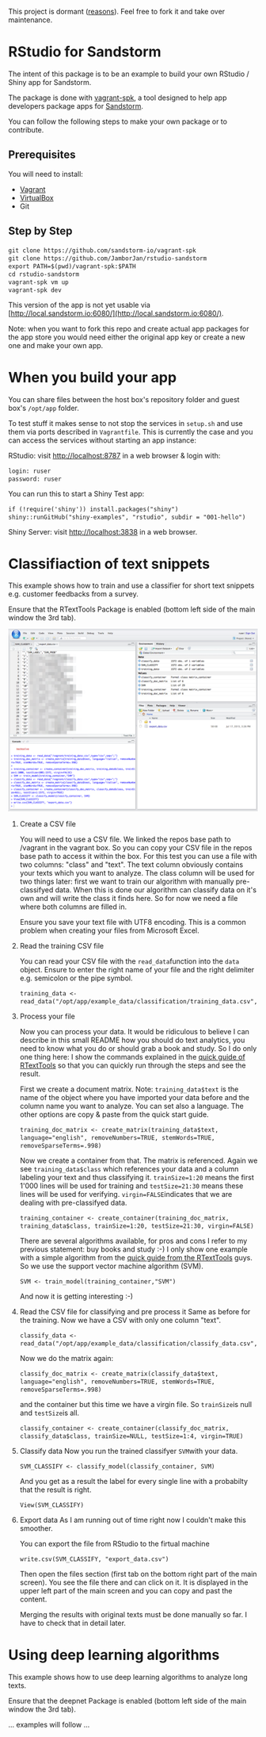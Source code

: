 This project is dormant ([reasons](https://gist.github.com/JamborJan/8e42eff813b6fb0b6fe987afb9241c5e)). Feel free to fork it and take over maintenance.

RStudio for Sandstorm
=====================

The intent of this package is to be an example to build your own RStudio / Shiny app for Sandstorm.

The package is done with [vagrant-spk](https://github.com/sandstorm-io/vagrant-spk), a tool designed to help app developers package apps for [Sandstorm](https://sandstorm.io).

You can follow the following steps to make your own package or to contribute.

## Prerequisites

You will need to install:
- [Vagrant](https://www.vagrantup.com/)
- [VirtualBox](https://www.virtualbox.org/wiki/Downloads)
- Git

## Step by Step

    git clone https://github.com/sandstorm-io/vagrant-spk
    git clone https://github.com/JamborJan/rstudio-sandstorm
    export PATH=$(pwd)/vagrant-spk:$PATH
    cd rstudio-sandstorm
    vagrant-spk vm up
    vagrant-spk dev

This version of the app is not yet usable via [http://local.sandstorm.io:6080/](http://local.sandstorm.io:6080/).

Note: when you want to fork this repo and create actual app packages for the app store you would need either the original app key or create a new one and make your own app.

When you build your app
=======================

You can share files between the host box's repository folder and guest box's ```/opt/app``` folder.

To test stuff it makes sense to not stop the services in ```setup.sh``` and use them via ports described in ```Vagrantfile```. This is currently the case and you can access the services without starting an app instance:

RStudio: visit [http://localhost:8787](http://localhost:8787/) in a web browser & login with:

    login: ruser
    password: ruser

You can run this to start a Shiny Test app:

```
if (!require('shiny')) install.packages("shiny")
shiny::runGitHub("shiny-examples", "rstudio", subdir = "001-hello")
```

Shiny Server: visit [http://localhost:3838](http://localhost:3838/) in a web browser.

Classifiaction of text snippets
===============================
This example shows how to train and use a classifier for short text snippets e.g. customer feedbacks from a survey.

Ensure that the RTextTools Package is enabled (bottom left side of the main window the 3rd tab).

![alt tag](.sandstorm/app-graphics/RStudio_RTextTools_Example.png)

1. Create a CSV file

	You will need to use a CSV file. We linked the repos base path to /vagrant in the vagrant box. So you can copy your CSV file in the repos base path to access it within the box. For this test you can use a file with two columns: "class" and "text". The text column obviously contains your texts which you want to analyze. The class column will be used for two things later: first we want to train our algorithm with manually pre-classifyed data. When this is done our algorithm can classify data on it's own and will write the class it finds here. So for now we need a file where both columns are filled in.

	Ensure you save your text file with UTF8 encoding. This is a common problem when creating your files from Microsoft Excel.

2. Read the training CSV file

	You can read your CSV file with the ```read_data```function into the ```data``` object. Ensure to enter the right name of your file and the right delimiter e.g. semicolon or the pipe symbol.

	```
	training_data <- read_data("/opt/app/example_data/classification/training_data.csv",type="csv",sep=";")
	```

3. Process your file

	Now you can process your data. It would be ridiculous to believe I can describe in this small README how you should do text analytics, you need to know what you do or should grab a book and study. So I do only one thing here: I show the commands explained in the [quick guide of RTextTools](http://journal.r-project.org/archive/2013-1/collingwood-jurka-boydstun-etal.pdf) so that you can quickly run through the steps and see the result.

	First we create a document matrix. Note: ```training_data$text``` is the name of the object where you have imported your data before and the column name you want to analyze. You can set also a language. The other options are copy & paste from the quick start guide.

	```
	training_doc_matrix <- create_matrix(training_data$text, language="english", removeNumbers=TRUE, stemWords=TRUE, removeSparseTerms=.998)
	```

	Now we create a container from that. The matrix is referenced. Again we see ```training_data$class``` which references your data and a column labeling your text and thus classifying it. ```trainSize=1:20``` means the first 1'000 lines will be used for training and ```testSize=21:30``` means these lines will be used for verifying. ```virgin=FALSE```indicates that we are dealing with pre-classifyed data.

	```
	training_container <- create_container(training_doc_matrix, training_data$class, trainSize=1:20, testSize=21:30, virgin=FALSE)
	```

	There are several algorithms available, for pros and cons I refer to my previous statement: buy books and study :-) I only show one example with a simple algorithm from the [quick guide from the RTextTools](http://journal.r-project.org/archive/2013-1/collingwood-jurka-boydstun-etal.pdf) guys. So we use the support vector machine algorithm (SVM).

	```
	SVM <- train_model(training_container,"SVM")
	```
	And now it is getting interesting :-)

4. Read the CSV file for classifying and pre process it
	Same as before for the training. Now we have a CSV with only one column "text".

	```
	classify_data <- read_data("/opt/app/example_data/classification/classify_data.csv",type="csv",sep=";")
	```
	Now we do the matrix again:
	```
	classify_doc_matrix <- create_matrix(classify_data$text, language="english", removeNumbers=TRUE, stemWords=TRUE, removeSparseTerms=.998)
	```

	and the container but this time we have a virgin file. So ```trainSize```is null and ```testSize```is all.

	```
	classify_container <- create_container(classify_doc_matrix, classify_data$class, trainSize=NULL, testSize=1:4, virgin=TRUE)
	```

5. Classify data
	Now you run the trained classifyer ```SVM```with your data.
	```
	SVM_CLASSIFY <- classify_model(classify_container, SVM)
	```
	And you get as a result the label for every single line with a probabilty that the result is right.
	```
	View(SVM_CLASSIFY)
	```

6. Export data
	As I am running out of time right now I couldn't make this smoother.

	You can export the file from RStudio to the firtual machine
	```
	write.csv(SVM_CLASSIFY, "export_data.csv")
	```
	Then open the files section (first tab on the bottom right part of the main screen). You see the file there and can click on it. It is displayed in the upper left part of the main screen and you can copy and past the content.

	Merging the results with original texts must be done manually so far. I have to check that in detail later.

Using deep learning algorithms
==============================
This example shows how to use deep learning algorithms to analyze long texts.

Ensure that the deepnet Package is enabled (bottom left side of the main window the 3rd tab).

... examples will follow ...
